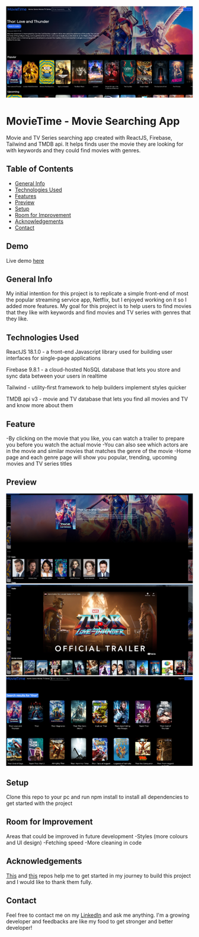 # ![MovieTime](./README-assets/movie-app-image.png)
# MovieTime - Movie Searching App

Movie and TV Series searching app created with ReactJS, Firebase, Tailwind and TMDB api. It helps finds user the movie they are looking for with keywords and they could find movies with genres. 

## Table of Contents
* [General Info](#general-information)
* [Technologies Used](#technologies-used)
* [Features](#features)
* [Preview](#preview)
* [Setup](#setup)
* [Room for Improvement](#room-for-improvement)
* [Acknowledgements](#acknowledgements)
* [Contact](#contact)

## Demo

Live demo [here](https://movie-app-4fdd2.web.app)

## General Info
My initial intention for this project is to replicate a simple front-end of most the popular streaming service app, Netflix, but I enjoyed working on it so I added more features. My goal for this project is to help users to find movies that they like with keywords and find movies and TV series with genres that they like. 


## Technologies Used
ReactJS 18.1.0 - a front-end Javascript library used for building user interfaces for single-page applications

Firebase 9.8.1 - a cloud-hosted NoSQL database that lets you store and sync data between your users in realtime

Tailwind - utility-first framework to help builders implement styles quicker

TMDB api v3 - movie and TV database that lets you find all movies and TV and know more about them

## Feature
-By clicking on the movie that you like, you can watch a trailer to prepare you before you watch the actual movie
-You can also see which actors are in the movie and similar movies that matches the genre of the movie
-Home page and each genre page will show you popular, trending, upcoming movies and TV series titles

## Preview
![Show info screenshot](./README-assets/show-modal.png)
![Show info screenshot 2](./README-assets/show-modal-2.png)
![Search page](./README-assets/Search-page.png)

## Setup
Clone this repo to your pc and run npm install to install all dependencies to get started with the project

## Room for Improvement
Areas that could be improved in future development
-Styles (more colours and UI design)
-Fetching speed 
-More cleaning in code

## Acknowledgements
[This](https://github.com/fireclint/netflix-react-tailwind) and [this](https://github.com/trananhtuat/react-movie) repos help me to get started in my journey to build this project and I would like to thank them fully.

## Contact
Feel free to contact me on my [LinkedIn](https://www.linkedin.com/in/william-cadiz-83b541195/) and ask me anything. I'm a growing developer and feedbacks are like my food to get stronger and better developer!







